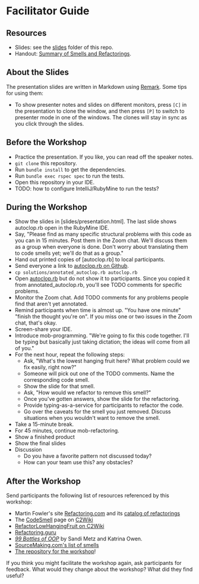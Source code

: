 # Facilitator Guide

## Resources

- Slides: see the [slides](slides) folder of this repo.
- Handout: [Summary of Smells and Refactorings](docs/smells/README.md).

## About the Slides

The presentation slides are written in Markdown using
[Remark](https://remarkjs.com/#1). Some tips for using them:

- To show presenter notes and slides on different monitors,
  press `[C]` in the presentation to clone the window, and
  then press `[P]` to switch to presenter mode in one of the
  windows. The clones will stay in sync as you click through
  the slides.

## Before the Workshop

- Practice the presentation. If you like, you can read off
  the speaker notes.
- `git clone` this repository.
- Run `bundle install` to get the dependencies.
- Run `bundle exec rspec spec` to run the tests.
- Open this repository in your IDE.
- TODO: how to configure IntelliJ/RubyMine to run the tests?

## During the Workshop

- Show the slides in [slides/presentation.html]. The last
  slide shows autoclop.rb open in the RubyMine IDE.
- Say, "Please find as many specific structural
  problems with this code as you can in 15 minutes. Post
  them in the Zoom chat. We'll discuss them as a group when
  everyone is done. Don't worry about translating them to
  code smells yet; we'll do that as a group."
- Hand out printed copies of [autoclop.rb] to local
  participants.
- Send everyone a link to [autoclop.rb on Github](https://github.com/benchristel/refactoring-workshop/blob/master/autoclop.rb).
- `cp solutions/annotated_autoclop.rb autoclop.rb`
- Open [autoclop.rb](autoclop.rb) but do not show it to
  participants. Since you copied it from
  annotated_autoclop.rb, you'll see TODO comments for
  specific problems.
- Monitor the Zoom chat. Add TODO comments for any
  problems people find that aren't yet annotated.
- Remind participants when time is almost up. "You have one
  minute" "finish the thought you're on". If you miss one or
  two issues in the Zoom chat, that's okay.
- Screen-share your IDE.
- Introduce mob-programming. "We're going to fix this code
  together. I'll be typing but basically just taking
  dictation; the ideas will come from all of you."
- For the next hour, repeat the following steps:
  - Ask, "What's the lowest hanging fruit here? What problem
    could we fix easily, right now?"
  - Someone will pick out one of the TODO comments. Name the
    corresponding code smell.
  - Show the slide for that smell.
  - Ask, "How would we refactor to remove this smell?"
  - Once you've gotten answers, show the slide for the
    refactoring.
  - Provide typing-as-a-service for participants to refactor
    the code.
  - Go over the caveats for the smell you just removed.
    Discuss situations when you wouldn't want to remove the
    smell.
- Take a 15-minute break.
- For 45 minutes, continue mob-refactoring.
- Show a finished product
- Show the final slides
- Discussion
   - Do you have a favorite pattern not discussed today?
   - How can your team use this? any obstacles?

## After the Workshop

Send participants the following list of resources referenced
by this workshop:

- Martin Fowler's site [Refactoring.com](https://refactoring.com) and its [catalog of refactorings](https://refactoring.com/catalog/)
- The [CodeSmell](http://wiki.c2.com/?CodeSmell) page on [C2Wiki](http://wiki.c2.com)
- [RefactorLowHangingFruit on C2Wiki](http://wiki.c2.com/?RefactorLowHangingFruit)
- [Refactoring.guru](https://refactoring.guru/)
- [_99 Bottles of OOP_](https://www.sandimetz.com/99bottles) by Sandi Metz and Katrina Owen.
- [SourceMaking.com's list of smells](https://sourcemaking.com/refactoring/smells)
- [The repository for the workshop](https://github.com/benchristel/refactoring-workshop)!

If you think you might facilitate the workshop again, ask
participants for feedback. What would they change about the
workshop? What did they find useful?
